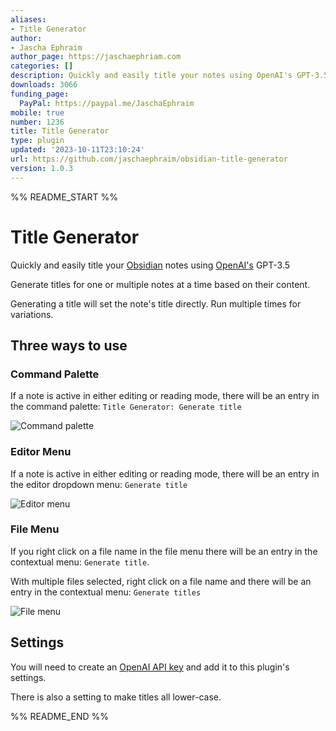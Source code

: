 ```yaml
---
aliases:
- Title Generator
author:
- Jascha Ephraim
author_page: https://jaschaephriam.com
categories: []
description: Quickly and easily title your notes using OpenAI's GPT-3.5
downloads: 3066
funding_page:
  PayPal: https://paypal.me/JaschaEphraim
mobile: true
number: 1236
title: Title Generator
type: plugin
updated: '2023-10-11T23:10:24'
url: https://github.com/jaschaephraim/obsidian-title-generator
version: 1.0.3
---
```


%% README_START %%

# Title Generator

Quickly and easily title your [Obsidian](https://obsidian.md) notes using [OpenAI's](https://openai.com/) GPT-3.5

Generate titles for one or multiple notes at a time based on their content.

Generating a title will set the note's title directly. Run multiple times for variations.

## Three ways to use

### Command Palette

If a note is active in either editing or reading mode, there will be an entry in the command palette: `Title Generator: Generate title`

![Command palette](https://raw.githubusercontent.com/jaschaephraim/obsidian-title-generator/HEAD/img/command-palette.png)

### Editor Menu

If a note is active in either editing or reading mode, there will be an entry in the editor dropdown menu: `Generate title`

![Editor menu](https://raw.githubusercontent.com/jaschaephraim/obsidian-title-generator/HEAD/img/editor-menu.png)

### File Menu

If you right click on a file name in the file menu there will be an entry in the contextual menu: `Generate title`.

With multiple files selected, right click on a file name and there will be an entry in the contextual menu: `Generate titles`

![File menu](https://raw.githubusercontent.com/jaschaephraim/obsidian-title-generator/HEAD/img/file-menu.png)

## Settings

You will need to create an [OpenAI API key](https://openai.com/product) and add it to this plugin's settings.

There is also a setting to make titles all lower-case.

%% README_END %%